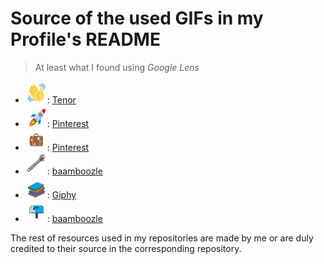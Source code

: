 # Source of the used GIFs in my Profile's README
> At least what I found using *Google Lens*
- <img src="https://github.com/LuisMiSanVe/LuisMiSanVe/blob/main/Resources/wave.gif" width=35 height=35 alt="👋">: [Tenor](https://tenor.com/es/view/wave-hello-emote-flat-waving-gif-22026836)
- <img src="https://github.com/LuisMiSanVe/LuisMiSanVe/blob/main/Resources/rocket.gif" width=35 height=35 alt="🚀">: [Pinterest](https://es.pinterest.com/pin/533254412147920190/)
- <img src="https://github.com/LuisMiSanVe/LuisMiSanVe/blob/main/Resources/suitcase.gif" width=35 height=35 alt="💼">: [Pinterest](https://es.pinterest.com/pin/488359153363007920/)
- <img src="https://github.com/LuisMiSanVe/LuisMiSanVe/blob/main/Resources/wrench.gif" width=35 height=35 alt="🔧">: [baamboozle](https://www.baamboozle.com/game/718658)
- <img src="https://github.com/LuisMiSanVe/LuisMiSanVe/blob/main/Resources/books.gif" width=35 height=35 alt="📚">: [Giphy](https://giphy.com/explore/drop-some-knowledge-stickers)
- <img src="https://github.com/LuisMiSanVe/LuisMiSanVe/blob/main/Resources/mailbox.gif" width=35 height=35 alt="📫">: [baamboozle](https://www.baamboozle.com/game/959396?page=3)

The rest of resources used in my repositories are made by me or are duly credited to their source in the corresponding repository.
